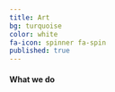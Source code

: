 ```yaml
---
title: Art
bg: turquoise
color: white
fa-icon: spinner fa-spin
published: true
---
```


#### What we do

